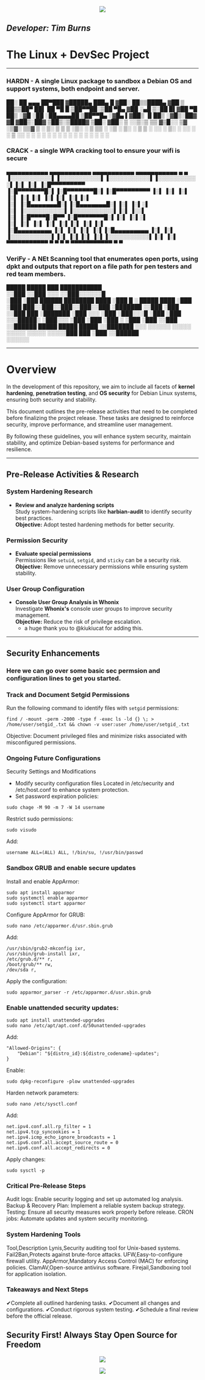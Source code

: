 
<p align="center">
    <img src="Images/github-header-image.png">
</p>

##                                       ***Developer: Tim Burns***
##                                   

# **The Linux + DevSec Project**  


---



### **HARDN** - A single Linux package to sandbox a Debian OS and support systems, both endpoint and server.

 ██░ ██  ▄▄▄       ██▀███  ▓█████▄  ███▄    █ 
▓██░ ██▒▒████▄    ▓██ ▒ ██▒▒██▀ ██▌ ██ ▀█   █ 
▒██▀▀██░▒██  ▀█▄  ▓██ ░▄█ ▒░██   █▌▓██  ▀█ ██▒
░▓█ ░██ ░██▄▄▄▄██ ▒██▀▀█▄  ░▓█▄   ▌▓██▒  ▐▌██▒
░▓█▒░██▓ ▓█   ▓██▒░██▓ ▒██▒░▒████▓ ▒██░   ▓██░
 ▒ ░░▒░▒ ▒▒   ▓▒█░░ ▒▓ ░▒▓░ ▒▒▓  ▒ ░ ▒░   ▒ ▒ 
 ▒ ░▒░ ░  ▒   ▒▒ ░  ░▒ ░ ▒░ ░ ▒  ▒ ░ ░░   ░ ▒░
 ░  ░░ ░  ░   ▒     ░░   ░  ░ ░  ░    ░   ░ ░ 
 ░  ░  ░      ░  ░   ░        ░             ░ 
                            ░                 


### **CRACK** - a single WPA cracking tool to ensure your wifi is secure

 ▄▄▄▄▄▄▄▄▄▄▄  ▄▄▄▄▄▄▄▄▄▄▄  ▄▄▄▄▄▄▄▄▄▄▄  ▄▄▄▄▄▄▄▄▄▄▄  ▄    ▄ 
▐░░░░░░░░░░░▌▐░░░░░░░░░░░▌▐░░░░░░░░░░░▌▐░░░░░░░░░░░▌▐░▌  ▐░▌
▐░█▀▀▀▀▀▀▀▀▀ ▐░█▀▀▀▀▀▀▀█░▌▐░█▀▀▀▀▀▀▀█░▌▐░█▀▀▀▀▀▀▀▀▀ ▐░▌ ▐░▌ 
▐░▌          ▐░▌       ▐░▌▐░▌       ▐░▌▐░▌          ▐░▌▐░▌  
▐░▌          ▐░█▄▄▄▄▄▄▄█░▌▐░█▄▄▄▄▄▄▄█░▌▐░▌          ▐░▌░▌   
▐░▌          ▐░░░░░░░░░░░▌▐░░░░░░░░░░░▌▐░▌          ▐░░▌    
▐░▌          ▐░█▀▀▀▀█░█▀▀ ▐░█▀▀▀▀▀▀▀█░▌▐░▌          ▐░▌░▌   
▐░▌          ▐░▌     ▐░▌  ▐░▌       ▐░▌▐░▌          ▐░▌▐░▌  
▐░█▄▄▄▄▄▄▄▄▄ ▐░▌      ▐░▌ ▐░▌       ▐░▌▐░█▄▄▄▄▄▄▄▄▄ ▐░▌ ▐░▌ 
▐░░░░░░░░░░░▌▐░▌       ▐░▌▐░▌       ▐░▌▐░░░░░░░░░░░▌▐░▌  ▐░▌
 ▀▀▀▀▀▀▀▀▀▀▀  ▀         ▀  ▀         ▀  ▀▀▀▀▀▀▀▀▀▀▀  ▀    ▀ 
                                                            

### **VeriFy** - A NEt Scanning tool that enumerates open ports, using dpkt and outputs that report on a file path for pen testers and red team members. 


 █████   █████                     ███  ███████████           
░░███   ░░███                     ░░░  ░░███░░░░░░█           
 ░███    ░███   ██████  ████████  ████  ░███   █ ░  █████ ████
 ░███    ░███  ███░░███░░███░░███░░███  ░███████   ░░███ ░███ 
 ░░███   ███  ░███████  ░███ ░░░  ░███  ░███░░░█    ░███ ░███ 
  ░░░█████░   ░███░░░   ░███      ░███  ░███  ░     ░███ ░███ 
    ░░███     ░░██████  █████     █████ █████       ░░███████ 
     ░░░       ░░░░░░  ░░░░░     ░░░░░ ░░░░░         ░░░░░███ 
                                                     ███ ░███ 
                                                    ░░██████  
                                                     ░░░░░░   

---
# **Overview**  

In the development of this repository, we aim to include all facets of **kernel hardening**, **penetration testing**, and **OS security** for Debian Linux systems, ensuring both security and stability.

This document outlines the pre-release activities that need to be completed before finalizing the project release. These tasks are designed to reinforce security, improve performance, and streamline user management.

By following these guidelines, you will enhance system security, maintain stability, and optimize Debian-based systems for performance and resilience.

---

## **Pre-Release Activities & Research**

### **System Hardening Research**

- **Review and analyze hardening scripts**  
  Study system-hardening scripts like **harbian-audit** to identify security best practices.  
  **Objective:** Adopt tested hardening methods for better security.  

### **Permission Security**  

- **Evaluate special permissions**  
  Permissions like `setuid`, `setgid`, and `sticky` can be a security risk.  
  **Objective:** Remove unnecessary permissions while ensuring system stability.  

### **User Group Configuration**  

- **Console User Group Analysis in Whonix**  
  Investigate **Whonix's** console user groups to improve security management.  
  **Objective:** Reduce the risk of privilege escalation.  
  - a huge thank you to @kiukiucat for adding this. 

---

## **Security Enhancements**
### Here we can go over some basic sec permsion and configuration lines to get you started. 

### **Track and Document Setgid Permissions**

Run the following command to identify files with `setgid` permissions:

```
find / -mount -perm -2000 -type f -exec ls -ld {} \; > /home/user/setgid_.txt && chown -v user:user /home/user/setgid_.txt
```
Objective: Document privileged files and minimize risks associated with misconfigured permissions.

### Ongoing Future Configurations

Security Settings and Modifications
- Modify security configuration files
Located in /etc/security and /etc/host.conf to enhance system protection.
- Set password expiration policies:
```
sudo chage -M 90 -m 7 -W 14 username
```

Restrict sudo permissions:
```
sudo visudo
```
Add:
```
username ALL=(ALL) ALL, !/bin/su, !/usr/bin/passwd
```

### Sandbox GRUB and enable secure updates
Install and enable AppArmor:
```
sudo apt install apparmor
sudo systemctl enable apparmor
sudo systemctl start apparmor
```
Configure AppArmor for GRUB:
```
sudo nano /etc/apparmor.d/usr.sbin.grub
```
Add:
```
/usr/sbin/grub2-mkconfig ixr,
/usr/sbin/grub-install ixr,
/etc/grub.d/** r,
/boot/grub/** rw,
/dev/sda r,
```
Apply the configuration:
```
sudo apparmor_parser -r /etc/apparmor.d/usr.sbin.grub
```

### Enable unattended security updates:
```
sudo apt install unattended-upgrades
sudo nano /etc/apt/apt.conf.d/50unattended-upgrades
```
Add:
```
"Allowed-Origins": {
    "Debian": "${distro_id}:${distro_codename}-updates";
}
```
Enable:
```
sudo dpkg-reconfigure -plow unattended-upgrades
```

Harden network parameters:
```
sudo nano /etc/sysctl.conf
```
Add:
```
net.ipv4.conf.all.rp_filter = 1
net.ipv4.tcp_syncookies = 1
net.ipv4.icmp_echo_ignore_broadcasts = 1
net.ipv6.conf.all.accept_source_route = 0
net.ipv6.conf.all.accept_redirects = 0
```

Apply changes:

```
sudo sysctl -p
```

### Critical Pre-Release Steps
Audit logs: Enable security logging and set up automated log analysis.
Backup & Recovery Plan: Implement a reliable system backup strategy.
Testing: Ensure all security measures work properly before release.
CRON jobs: Automate updates and system security monitoring.

### System Hardening Tools

Tool,Description
Lynis,Security auditing tool for Unix-based systems.
Fail2Ban,Protects against brute-force attacks.
UFW,Easy-to-configure firewall utility.
AppArmor,Mandatory Access Control (MAC) for enforcing policies.
ClamAV,Open-source antivirus software.
Firejail,Sandboxing tool for application isolation.

### Takeaways and Next Steps

✔Complete all outlined hardening tasks.
✔Document all changes and configurations.
✔Conduct rigorous system testing.
✔Schedule a final review before the official release.

## Security First! Always Stay Open Source for Freedom 

<p align="center">
    <img src="octocat-1736601186918.png">
</p>


<p align="center">
    <img src="https://t.bkit.co/w_67775e3ddda15.gif">
</p>




